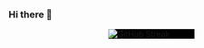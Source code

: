 ### Hi there 👋

<div style="margin-left: auto;
            margin-right: auto;
            width: 30%;
            background-color:black">
  
[![GitHub Streak](https://github-readme-streak-stats.herokuapp.com/?user=DenverCoder1)](https://git.io/streak-stats)
  
</div>

<!--
**spo1lsp0rt/spo1lsp0rt** is a ✨ _special_ ✨ repository because its `README.md` (this file) appears on your GitHub profile.

Here are some ideas to get you started:

- 🔭 I’m currently working on ...
- 🌱 I’m currently learning ...
- 👯 I’m looking to collaborate on ...
- 🤔 I’m looking for help with ...
- 💬 Ask me about ...
- 📫 How to reach me: ...
- 😄 Pronouns: ...
- ⚡ Fun fact: ...
-->
